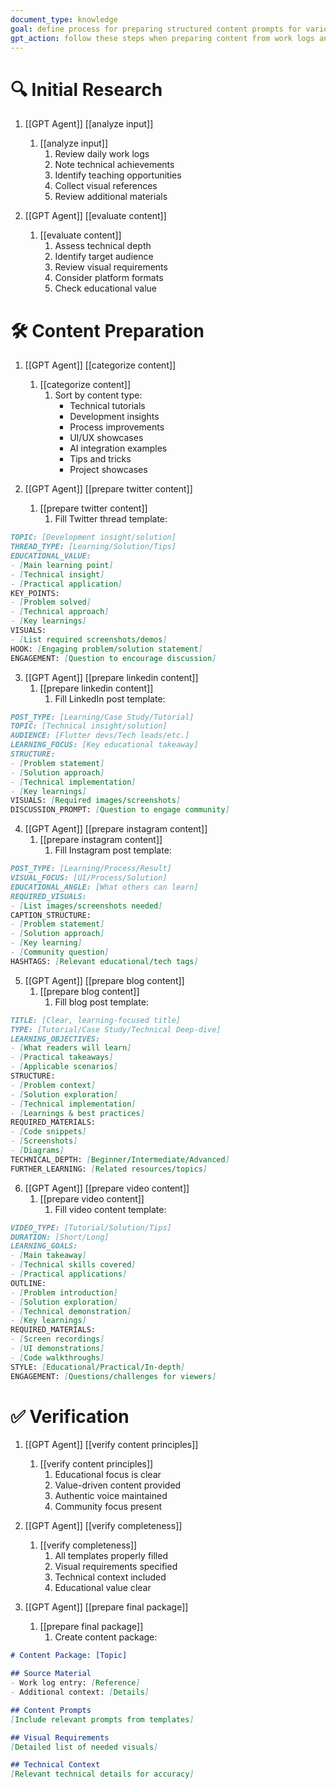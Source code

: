```yaml
---
document_type: knowledge
goal: define process for preparing structured content prompts for various platforms
gpt_action: follow these steps when preparing content from work logs and other inputs
---
```


# 🔍 Initial Research

1. [[GPT Agent]] [[analyze input]]
   1. [[analyze input]]
      1. Review daily work logs
      2. Note technical achievements
      3. Identify teaching opportunities
      4. Collect visual references
      5. Review additional materials

2. [[GPT Agent]] [[evaluate content]]
   1. [[evaluate content]]
      1. Assess technical depth
      2. Identify target audience
      3. Review visual requirements
      4. Consider platform formats
      5. Check educational value

# 🛠️ Content Preparation

1. [[GPT Agent]] [[categorize content]]
   1. [[categorize content]]
      1. Sort by content type:
         - Technical tutorials
         - Development insights
         - Process improvements
         - UI/UX showcases
         - AI integration examples
         - Tips and tricks
         - Project showcases

2. [[GPT Agent]] [[prepare twitter content]]
   1. [[prepare twitter content]]
      1. Fill Twitter thread template:
```md
TOPIC: [Development insight/solution]
THREAD_TYPE: [Learning/Solution/Tips]
EDUCATIONAL_VALUE:
- [Main learning point]
- [Technical insight]
- [Practical application]
KEY_POINTS:
- [Problem solved]
- [Technical approach]
- [Key learnings]
VISUALS:
- [List required screenshots/demos]
HOOK: [Engaging problem/solution statement]
ENGAGEMENT: [Question to encourage discussion]
```

3. [[GPT Agent]] [[prepare linkedin content]]
   1. [[prepare linkedin content]]
      1. Fill LinkedIn post template:
```md
POST_TYPE: [Learning/Case Study/Tutorial]
TOPIC: [Technical insight/solution]
AUDIENCE: [Flutter devs/Tech leads/etc.]
LEARNING_FOCUS: [Key educational takeaway]
STRUCTURE:
- [Problem statement]
- [Solution approach]
- [Technical implementation]
- [Key learnings]
VISUALS: [Required images/screenshots]
DISCUSSION_PROMPT: [Question to engage community]
```

4. [[GPT Agent]] [[prepare instagram content]]
   1. [[prepare instagram content]]
      1. Fill Instagram post template:
```md
POST_TYPE: [Learning/Process/Result]
VISUAL_FOCUS: [UI/Process/Solution]
EDUCATIONAL_ANGLE: [What others can learn]
REQUIRED_VISUALS:
- [List images/screenshots needed]
CAPTION_STRUCTURE:
- [Problem statement]
- [Solution approach]
- [Key learning]
- [Community question]
HASHTAGS: [Relevant educational/tech tags]
```

5. [[GPT Agent]] [[prepare blog content]]
   1. [[prepare blog content]]
      1. Fill blog post template:
```md
TITLE: [Clear, learning-focused title]
TYPE: [Tutorial/Case Study/Technical Deep-dive]
LEARNING_OBJECTIVES:
- [What readers will learn]
- [Practical takeaways]
- [Applicable scenarios]
STRUCTURE:
- [Problem context]
- [Solution exploration]
- [Technical implementation]
- [Learnings & best practices]
REQUIRED_MATERIALS:
- [Code snippets]
- [Screenshots]
- [Diagrams]
TECHNICAL_DEPTH: [Beginner/Intermediate/Advanced]
FURTHER_LEARNING: [Related resources/topics]
```

6. [[GPT Agent]] [[prepare video content]]
   1. [[prepare video content]]
      1. Fill video content template:
```md
VIDEO_TYPE: [Tutorial/Solution/Tips]
DURATION: [Short/Long]
LEARNING_GOALS:
- [Main takeaway]
- [Technical skills covered]
- [Practical applications]
OUTLINE:
- [Problem introduction]
- [Solution exploration]
- [Technical demonstration]
- [Key learnings]
REQUIRED_MATERIALS:
- [Screen recordings]
- [UI demonstrations]
- [Code walkthroughs]
STYLE: [Educational/Practical/In-depth]
ENGAGEMENT: [Questions/challenges for viewers]
```

# ✅ Verification

1. [[GPT Agent]] [[verify content principles]]
   1. [[verify content principles]]
      1. Educational focus is clear
      2. Value-driven content provided
      3. Authentic voice maintained
      4. Community focus present

2. [[GPT Agent]] [[verify completeness]]
   1. [[verify completeness]]
      1. All templates properly filled
      2. Visual requirements specified
      3. Technical context included
      4. Educational value clear

3. [[GPT Agent]] [[prepare final package]]
   1. [[prepare final package]]
      1. Create content package:
```md
# Content Package: [Topic]

## Source Material
- Work log entry: [Reference]
- Additional context: [Details]

## Content Prompts
[Include relevant prompts from templates]

## Visual Requirements
[Detailed list of needed visuals]

## Technical Context
[Relevant technical details for accuracy]
``` 
